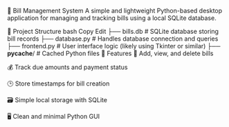 💼 Bill Management System
A simple and lightweight Python-based desktop application for managing and tracking bills using a local SQLite database.

🧩 Project Structure
bash
Copy
Edit
├── bills.db         # SQLite database storing bill records
├── database.py      # Handles database connection and queries
├── frontend.py      # User interface logic (likely using Tkinter or similar)
├── __pycache__/     # Cached Python files
🚀 Features
🧾 Add, view, and delete bills

💰 Track due amounts and payment status

🕒 Store timestamps for bill creation

🗃️ Simple local storage with SQLite

🖥️ Clean and minimal Python GUI
